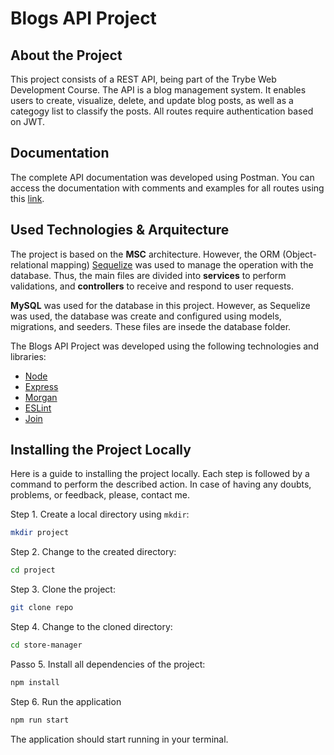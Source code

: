 # Blogs API Project

## About the Project

This project consists of a REST API, being part of the Trybe Web Development Course. The API is a blog management system. It enables users to create, visualize, delete, and update blog posts, as well as a categogy list to classify the posts. All routes require authentication based on JWT.

## Documentation

The complete API documentation was developed using Postman. You can access the documentation with comments and examples for all routes using this [link](https://documenter.getpostman.com/view/21397186/UzQyqP5N).

## Used Technologies & Arquitecture

The project is based on the **MSC** architecture. However, the ORM (Object-relational mapping) [Sequelize](https://sequelize.org/) was used to manage the operation with the database. Thus, the main files are divided into **services** to perform validations, and **controllers** to receive and respond to user requests.

**MySQL** was used for the database in this project. However, as Sequelize was used, the database was create and configured using models, migrations, and seeders. These files are insede the database folder.

The Blogs API Project was developed using the following technologies and libraries:
- [Node](https://nodejs.org/en/)
- [Express](https://expressjs.com/)
- [Morgan](https://github.com/expressjs/morgan)
- [ESLint](https://eslint.org/)
- [Join](https://joi.dev/api/?v=17.6.0)

## Installing the Project Locally

Here is a guide to installing the project locally. Each step is followed by a command to perform the described action. In case of having any doubts, problems, or feedback, please, contact me.

Step 1. Create a local directory using `mkdir`:

~~~bash
mkdir project 
~~~

Step 2. Change to the created directory:

~~~bash
cd project
~~~

Step 3. Clone the project:

~~~bash
git clone repo 
~~~

Step 4. Change to the cloned directory:

~~~bash
cd store-manager
~~~

Passo 5. Install all dependencies of the project:

~~~bash
npm install
~~~

Step 6. Run the application

~~~bash
npm run start
~~~

The application should start running in your terminal.